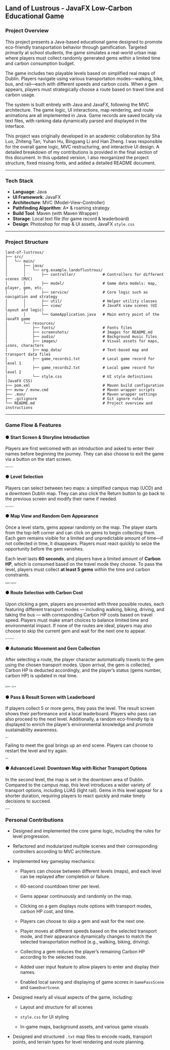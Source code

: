 ## Land of Lustrous - JavaFX Low-Carbon Educational Game

### Project Overview

This project presents a Java-based educational game designed to promote eco-friendly transportation behavior through gamification. Targeted primarily at school students, the game simulates a real-world urban map where players must collect randomly generated gems within a limited time and carbon consumption budget.

The game includes two playable levels based on simplified real maps of Dublin. Players navigate using various transportation modes—walking, bike, bus, and rail—each with different speeds and carbon costs. When a gem appears, players must strategically choose a route based on travel time and carbon usage. 

The system is built entirely with Java and JavaFX, following the MVC architecture. The game logic, UI interactions, map rendering, and route animations are all implemented in Java. Game records are saved locally via text files, with ranking data dynamically parsed and displayed in the interface.

This project was originally developed in an academic collaboration by Sha Luo, Zhiteng Tan, Yuhan Hu, Bingyang Li and Han Zheng. I was responsible for the overall game logic, MVC restructuring, and interactive UI design. A detailed breakdown of my contributions is provided in the final section of this document.  In this updated version, I also reorganized the project structure, fixed missing fonts, and added a detailed README document.

---

###  Tech Stack

- **Language**: Java
- **UI Framework**: JavaFX
- **Architecture**: MVC (Model-View-Controller)
- **Pathfinding Algorithm**: A* & roaming strategy
- **Build Tool**: Maven (with Maven Wrapper)
- **Storage**: Local text file (for game record & leaderboard)
- **Design**: Photoshop for map & UI assets, JavaFX `style.css`

---

###  Project Structure

```
land-of-lustrous/
├── src/
│   └── main/
│       ├── java/
│       │   └── org.example.landoflustrous/
│       │       ├── controller/            # Controllers for different scenes (MVC)
│       │       ├── model/                 # Game data models: map, player, gem, etc.
│       │       ├── service/               # Core logic such as navigation and strategy
│       │       ├── util/                  # Helper utility classes
│       │       ├── view/                  # JavaFX view scenes (UI layout and logic)
│       │       └── GameApplication.java   # Main entry point of the JavaFX game
│       └── resources/
│           ├── fonts/                     # Fonts files
│           ├── screenshots/               # Images for README.md
│           ├── audio/                     # Background music files
│           ├── images/                    # Visual assets for maps, icons, characters
│           ├── map_data/                  # Text-based map and transport data files
│           ├── game_records1.txt          # Local game record for level 1
│           ├── game_records2.txt          # Local game record for level 2
│           └── style.css                  # UI style definitions (JavaFX CSS)
├── pom.xml                                # Maven build configuration
├── mvnw / mvnw.cmd                        # Maven wrapper scripts
├── .mvn/                                  # Maven wrapper settings
├── .gitignore                             # Git ignore rules
└── README.md                              # Project overview and instructions

```

---

### Game Flow & Features

#### **●  Start Screen & Storyline Introduction**

Players are first welcomed with an introduction and asked to enter their names before beginning the journey. They can also choose to exit the game via a button on the start screen.

<img src="src/main/resources/screenshots/start.png" alt="Start Screen" style="zoom:25%;" />

#### ● **Level Selection**

Players can select between two maps: a simplified campus map (UCD) and a downtown Dublin map. They can also click the Return button to go back to the previous screen and modify their name if needed.

<img src="src/main/resources/screenshots/level_selection.png" alt="level selection" style="zoom:25%;" />

#### **●  Map View and Random Gem Appearance**

Once a level starts, gems appear randomly on the map. The player starts from the top-left corner and can click on gems to begin collecting them. Each gem remains visible for a limited and unpredictable amount of time—if not collected in time, it disappears. Players must react quickly to seize the opportunity before the gem vanishes.

Each level lasts **60 seconds**, and players have a limited amount of **Carbon HP**, which is consumed based on the travel mode they choose. To pass the level, players must collect **at least 5 gems** within the time and carbon constraints.

<img src="src/main/resources/screenshots/gem_appear.gif" alt="gem appear" style="zoom:37%;" />

#### **●  Route Selection with Carbon Cost**

Upon clicking a gem, players are presented with three possible routes, each featuring different transport modes — including walking, biking, driving, and taking the bus — with corresponding Carbon HP costs based on travel speed. Players must make smart choices to balance limited time and environmental impact. If none of the routes are ideal, players may also choose to skip the current gem and wait for the next one to appear.

<img src="src/main/resources/screenshots/route_selection.png" alt="route selection" style="zoom:25%;" />

#### **●  Automatic Movement and Gem Collection**

After selecting a route, the player character automatically travels to the gem using the chosen transport modes. Upon arrival, the gem is collected, Carbon HP is deducted accordingly, and the player’s status (gems number, carbon HP) is updated in real time.

<img src="src/main/resources/screenshots/bike.gif" alt="bike" style="zoom:37%;" />



<img src="src/main/resources/screenshots/car.gif" alt="car" style="zoom:37%;" />



#### ● Pass & Result Screen with Leaderboard

If players collect 5 or more gems, they pass the level. The result screen shows their performance and a local leaderboard. Players who pass can also proceed to the next level. Additionally, a random eco-friendly tip is displayed to enrich the player’s environmental knowledge and promote sustainability awareness.

<img src="src/main/resources/screenshots/win.png" alt="win" style="zoom:25%;" />

Failing to meet the goal brings up an end scene. Players can choose to restart the level and try again.

<img src="src/main/resources/screenshots/fail.png" alt="fail" style="zoom:25%;" />



#### ● Advanced Level: Downtown Map with Richer Transport Options

In the second level, the map is set in the downtown area of Dublin. Compared to the campus map, this level introduces a wider variety of transport options, including LUAS (light rail). Gems in this level appear for a shorter duration, requiring players to react quickly and make timely decisions to succeed.

<img src="src/main/resources/screenshots/level2.png" alt="level2" style="zoom:25%;" />

### Personal Contributions

- Designed and implemented the core game logic, including the rules for level progression.
- Refactored and modularized multiple scenes and their corresponding controllers according to MVC architecture.

- Implemented key gameplay mechanics:

  - Players can choose between different levels (maps), and each level can be replayed after completion or failure.
  - 60-second countdown timer per level.

  - Gems appear continuously and randomly on the map.

  - Clicking on a gem displays route options with transport modes, carbon HP cost, and time.

  - Players can choose to skip a gem and wait for the next one.

  - Player moves at different speeds based on the selected transport mode, and their appearance dynamically changes to match the selected transportation method (e.g., walking, biking, driving).

  - Collecting a gem reduces the player’s remaining Carbon HP according to the selected route.

  - Added user input feature to allow players to enter and display their names.

  - Enabled local saving and displaying of game scores in `GamePassScene` and `GameOverScene`.

- Designed nearly all visual aspects of the game, including:

  - Layout and structure for all scenes
  - `style.css` for UI styling

  - In-game maps, background assets, and various game visuals

- Designed and structured `.txt` map files to encode roads, transport points, and terrain types for level rendering and route planning.
